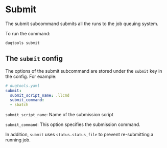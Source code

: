 # Submit

The submit subcommand submits all the runs to the job queuing system.

To run the command:

`duqtools submit`


## The `submit` config

The options of the submit subcommand are stored under the `submit` key in the config. For example:


```yaml
# duqtools.yaml
submit:
  submit_script_name: .llcmd
  submit_command:
  - sbatch
```

`submit_script_name`: Name of the submission script

`submit_command`: This option specifies the submission command.

In addition, `submit` uses `status.status_file` to prevent re-submitting a running job.
